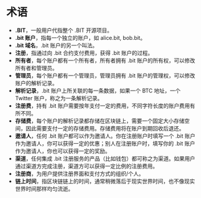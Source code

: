 # 术语

* **.BIT**，一般用户代指整个 .BIT 开源项目。
* **.bit 账户**，指每一个独立的账户，如 alice.bit, bob.bit。
* **.bit 域名**，.bit 账户的另一个叫法。
* **注册**，指通过向 .bit 合约支付费用，获得 .bit 账户的过程。
* **所有者**，每个账户都有一个所有者，所有者拥有 .bit 账户的所有权，可以修改所有者和管理员。
* **管理员**，每个账户都有一个管理员，管理员拥有 .bit 账户的管理权，可以修改账户的解析记录。
* **解析记录**，.bit 账户上所关联的每一条数据，如果一个 BTC 地址，一个 Twitter 账户，称之为一条解析记录。
* **注册费**，持有 .bit 账户需要按年支付一定的费用，不同字符长度的账户费用有所不同。
* **存储费**，每个账户的解析记录都存储在区块链上，需要一个固定大小存储空间，因此需要支付一定的存储费用。存储费用将在账户到期回收后退还。
* **邀请人**，任何 .bit 账户都可以作为邀请人。你在注册账户时填写一个 .bit 账户作为邀请人，你可以获得一定的优惠；别人在注册账户时，填写你的 .bit 账户作为邀请人，你也可以获得一定的奖励。
* **渠道**，任何集成 .bit 注册服务的产品（比如钱包）都可称之为渠道。如果用户通过渠道方完成注册，渠道方可以获得一定比例的注册费用。
* **注册商**，为用户提供注册界面和支付方式的组织/个人。
* **链上时间**，指区块链链上的时间，通常稍微落后于现实世界时间，也不像现实世界时间那样均匀流逝。

